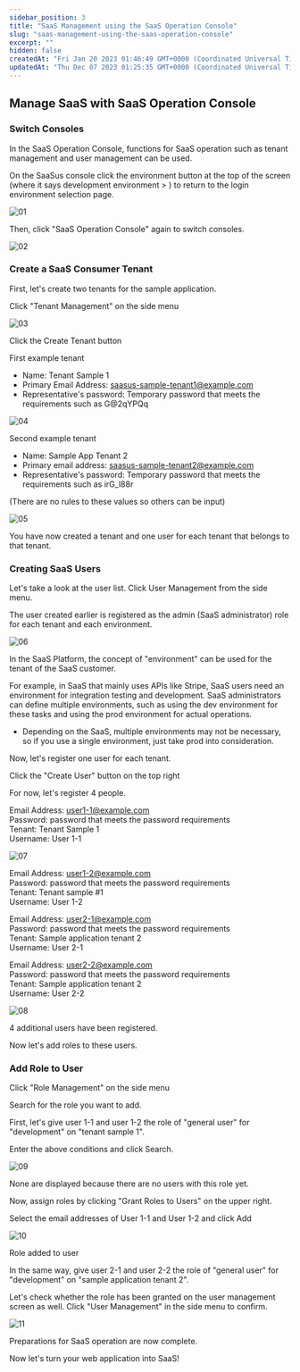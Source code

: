 ```yaml
---
sidebar_position: 3
title: "SaaS Management using the SaaS Operation Console"
slug: "saas-management-using-the-saas-operation-console"
excerpt: ""
hidden: false
createdAt: "Fri Jan 20 2023 01:46:49 GMT+0000 (Coordinated Universal Time)"
updatedAt: "Thu Dec 07 2023 01:25:35 GMT+0000 (Coordinated Universal Time)"
---
```


## Manage SaaS with SaaS Operation Console

### Switch Consoles

In the SaaS Operation Console, functions for SaaS operation such as tenant management and user management can be used.

On the SaaSus console click the environment button at the top of the screen (where it says development environment > ) to return to the login environment selection page.

![01](/img/tutorial/saas-management-using-the-saas-operation-console/saas-management-using-the-saas-operation-console-01.png)

Then, click "SaaS Operation Console" again to switch consoles.

![02](/img/tutorial/saas-management-using-the-saas-operation-console/saas-management-using-the-saas-operation-console-02.png)

### Create a SaaS Consumer Tenant

First, let's create two tenants for the sample application.

Click "Tenant Management" on the side menu

![03](/img/tutorial/saas-management-using-the-saas-operation-console/saas-management-using-the-saas-operation-console-03.png)

Click the Create Tenant button

First example tenant

- Name: Tenant Sample 1
- Primary Email Address: [saasus-sample-tenant1@example.com](mailto:saasus-sample-tenant1@example.com)
- Representative's password: Temporary password that meets the requirements such as G@2qYPQq

![04](/img/tutorial/saas-management-using-the-saas-operation-console/saas-management-using-the-saas-operation-console-04.png)

Second example tenant

- Name: Sample App Tenant 2
- Primary email address: [saasus-sample-tenant2@example.com](mailto:saasus-sample-tenant2@example.com)
- Representative's password: Temporary password that meets the requirements such as irG_l88r

(There are no rules to these values so others can be input)

![05](/img/tutorial/saas-management-using-the-saas-operation-console/saas-management-using-the-saas-operation-console-05.png)

You have now created a tenant and one user for each tenant that belongs to that tenant.

### Creating SaaS Users

Let's take a look at the user list. Click User Management from the side menu.

The user created earlier is registered as the admin (SaaS administrator) role for each tenant and each environment.

![06](/img/tutorial/saas-management-using-the-saas-operation-console/saas-management-using-the-saas-operation-console-06.png)

In the SaaS Platform, the concept of "environment" can be used for the tenant of the SaaS customer.

For example, in SaaS that mainly uses APIs like Stripe, SaaS users need an environment for integration testing and development. SaaS administrators can define multiple environments, such as using the dev environment for these tasks and using the prod environment for actual operations.

- Depending on the SaaS, multiple environments may not be necessary, so if you use a single environment, just take prod into consideration.

Now, let's register one user for each tenant.

Click the "Create User" button on the top right

For now, let's register 4 people.

Email Address: [user1-1@example.com](mailto:user1-1@example.com)  
Password: password that meets the password requirements  
Tenant: Tenant Sample 1  
Username: User 1-1

![07](/img/tutorial/saas-management-using-the-saas-operation-console/saas-management-using-the-saas-operation-console-07.png)

Email Address: [user1-2@example.com](mailto:user1-2@example.com)  
Password: password that meets the password requirements  
Tenant: Tenant sample #1  
Username: User 1-2

Email Address: [user2-1@example.com](mailto:user2-1@example.com)  
Password: password that meets the password requirements  
Tenant: Sample application tenant 2  
Username: User 2-1

Email Address: [user2-2@example.com](mailto:user2-2@example.com)  
Password: password that meets the password requirements  
Tenant: Sample application tenant 2  
Username: User 2-2

![08](/img/tutorial/saas-management-using-the-saas-operation-console/saas-management-using-the-saas-operation-console-08.png)

4 additional users have been registered.

Now let's add roles to these users.

### Add Role to User

Click "Role Management" on the side menu

Search for the role you want to add.

First, let's give user 1-1 and user 1-2 the role of "general user" for "development" on "tenant sample 1".

Enter the above conditions and click Search.

![09](/img/tutorial/saas-management-using-the-saas-operation-console/saas-management-using-the-saas-operation-console-09.png)

None are displayed because there are no users with this role yet.

Now, assign roles by clicking "Grant Roles to Users" on the upper right.

Select the email addresses of User 1-1 and User 1-2 and click Add

![10](/img/tutorial/saas-management-using-the-saas-operation-console/saas-management-using-the-saas-operation-console-10.png)

Role added to user

In the same way, give user 2-1 and user 2-2 the role of "general user" for "development" on "sample application tenant 2".

Let's check whether the role has been granted on the user management screen as well. Click "User Management" in the side menu to confirm.

![11](/img/tutorial/saas-management-using-the-saas-operation-console/saas-management-using-the-saas-operation-console-11.png)

Preparations for SaaS operation are now complete.

Now let's turn your web application into SaaS!
